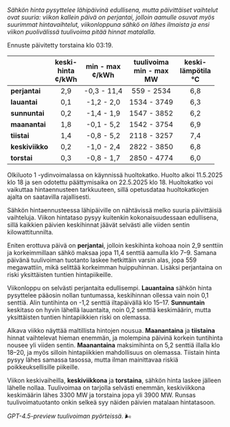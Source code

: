 *Sähkön hinta pysyttelee lähipäivinä edullisena, mutta päivittäiset vaihtelut ovat suuria: viikon kallein päivä on perjantai, jolloin aamulle osuvat myös suurimmat hintavaihtelut, viikonloppuna sähkö on lähes ilmaista ja ensi viikon puolivälissä tuulivoima pitää hinnat matalalla.*

Ennuste päivitetty torstaina klo 03:19.

|       | keski-<br>hinta<br>¢/kWh | min - max<br>¢/kWh | tuulivoima<br>min - max<br>MW | keski-<br>lämpötila<br>°C |
|:-------------|:----------------:|:----------------:|:-------------:|:-------------:|
| **perjantai** | 2,9 | -0,3 - 11,4 | 559 - 2534 | 6,8 |
| **lauantai** | 0,1 | -1,2 - 2,0 | 1534 - 3749 | 6,3 |
| **sunnuntai** | 0,2 | -1,4 - 1,9 | 1547 - 3852 | 6,2 |
| **maanantai** | 1,8 | -0,1 - 5,2 | 1542 - 3754 | 6,9 |
| **tiistai** | 1,4 | -0,8 - 5,2 | 2118 - 3257 | 7,4 |
| **keskiviikko** | 0,2 | -1,0 - 2,4 | 2822 - 3850 | 6,8 |
| **torstai** | 0,3 | -0,8 - 1,7 | 2850 - 4774 | 6,0 |

Olkiluoto 1 -ydinvoimalassa on käynnissä huoltokatko. Huolto alkoi 11.5.2025 klo 18 ja sen odotettu päättymisaika on 22.5.2025 klo 18. Huoltokatko voi vaikuttaa hintaennusteen tarkkuuteen, sillä opetusdataa huoltokatkojen ajalta on saatavilla rajallisesti.

Sähkön hintaennusteessa lähipäiville on nähtävissä melko suuria päivittäisiä vaihteluja. Viikon hintataso pysyy kuitenkin kokonaisuudessaan edullisena, sillä kaikkien päivien keskihinnat jäävät selvästi alle viiden sentin kilowattitunnilta.

Eniten erottuva päivä on **perjantai**, jolloin keskihinta kohoaa noin 2,9 senttiin ja korkeimmillaan sähkö maksaa jopa 11,4 senttiä aamulla klo 7–9. Samana päivänä tuulivoiman tuotanto laskee hetkittäin varsin alas, jopa 559 megawattiin, mikä selittää korkeimman huippuhinnan. Lisäksi perjantaina on riski yksittäisten tuntien hintapiikeille.

Viikonloppu on selvästi perjantaita edullisempi. **Lauantaina** sähkön hinta pysyttelee pääosin nollan tuntumassa, keskihinnan ollessa vain noin 0,1 senttiä. Alin tuntihinta on -1,2 senttiä iltapäivällä klo 15–17. **Sunnuntain** keskitaso on hyvin lähellä lauantaita, noin 0,2 senttiä keskimäärin, mutta yksittäisten tuntien hintapiikkien riski on olemassa.

Alkava viikko näyttää maltillista hintojen nousua. **Maanantaina** ja **tiistaina** hinnat vaihtelevat hieman enemmän, ja molempina päivinä korkein tuntihinta nousee yli viiden sentin. **Maanantaina** maksimihinta on 5,2 senttiä illalla klo 18–20, ja myös silloin hintapiikkien mahdollisuus on olemassa. Tiistain hinta pysyy lähes samassa tasossa, mutta ilman mainittavaa riskiä poikkeuksellisille piikeille.

Viikon keskivaiheilla, **keskiviikkona** ja **torstaina**, sähkön hinta laskee jälleen lähelle nollaa. Tuulivoimaa on tarjolla selvästi enemmän, keskiviikkona keskimäärin lähes 3300 MW ja torstaina jopa yli 3900 MW. Runsas tuulivoimatuotanto onkin selkeä syy näiden päivien matalaan hintatasoon.

*GPT-4.5-preview tuulivoiman pyörteissä.* 🌬️
